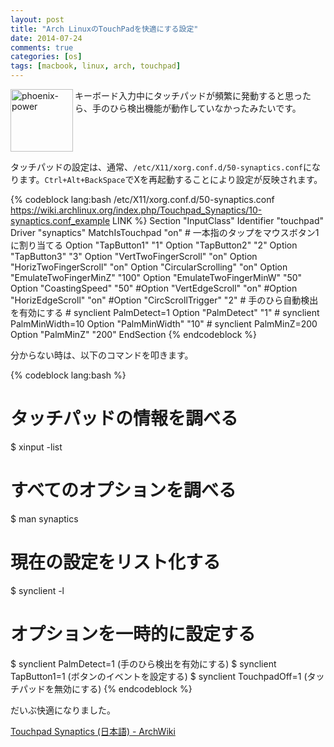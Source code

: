 ```yaml
---
layout: post
title: "Arch LinuxのTouchPadを快適にする設定"
date: 2014-07-24
comments: true
categories: [os]
tags: [macbook, linux, arch, touchpad]
---
```

<img src="{{ root_url }}/images/more.png" alt="phoenix-power" align="left" width="100" height="100">キーボード入力中にタッチパッドが頻繁に発動すると思ったら、手のひら検出機能が動作していなかったみたいです。<!--more--><br clear="all">

タッチパッドの設定は、通常、`/etc/X11/xorg.conf.d/50-synaptics.conf`になります。`Ctrl+Alt+BackSpace`でXを再起動することにより設定が反映されます。

{% codeblock lang:bash /etc/X11/xorg.conf.d/50-synaptics.conf https://wiki.archlinux.org/index.php/Touchpad_Synaptics/10-synaptics.conf_example LINK %}
Section "InputClass"
    Identifier "touchpad"
    Driver "synaptics"
    MatchIsTouchpad "on"
        # 一本指のタップをマウスボタン1に割り当てる
        Option "TapButton1" "1"
        Option "TapButton2" "2"
        Option "TapButton3" "3"
        Option "VertTwoFingerScroll" "on"
        Option "HorizTwoFingerScroll" "on"
        Option "CircularScrolling" "on"
        Option "EmulateTwoFingerMinZ" "100"
        Option "EmulateTwoFingerMinW" "50"
        Option "CoastingSpeed" "50"
        #Option "VertEdgeScroll" "on"
        #Option "HorizEdgeScroll" "on"
        #Option "CircScrollTrigger" "2"
        # 手のひら自動検出を有効にする
        # synclient PalmDetect=1
        Option "PalmDetect" "1"
        # synclient PalmMinWidth=10
        Option "PalmMinWidth" "10"
        # synclient PalmMinZ=200
        Option "PalmMinZ" "200"
EndSection
{% endcodeblock %}


分からない時は、以下のコマンドを叩きます。

{% codeblock lang:bash %}
# タッチパッドの情報を調べる
$ xinput -list

# すべてのオプションを調べる
$ man synaptics

# 現在の設定をリスト化する
$ synclient -l

# オプションを一時的に設定する
$ synclient PalmDetect=1 (手のひら検出を有効にする)
$ synclient TapButton1=1 (ボタンのイベントを設定する)
$ synclient TouchpadOff=1 (タッチパッドを無効にする)
{% endcodeblock %}

だいぶ快適になりました。

<a href="https://wiki.archlinux.org/index.php/Touchpad_Synaptics_(%E6%97%A5%E6%9C%AC%E8%AA%9E)" target="_blank">Touchpad Synaptics (日本語) - ArchWiki</a>


